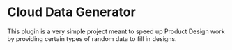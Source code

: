 # Cloud Data Generator

This plugin is a very simple project meant to speed up Product Design work by providing certain types of random data to fill in designs.
